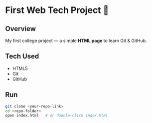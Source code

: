 # First Web Tech Project 🚀

## Overview
My first college project — a simple **HTML page** to learn Git & GitHub.

## Tech Used
- HTML5  
- Git  
- GitHub  

## Run
```bash
git clone <your-repo-link>
cd <repo-folder>
open index.html   # or double-click index.html
